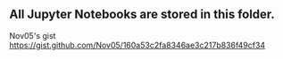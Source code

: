## All Jupyter Notebooks are stored in this folder.

Nov05's gist  
https://gist.github.com/Nov05/160a53c2fa8346ae3c217b836f49cf34
